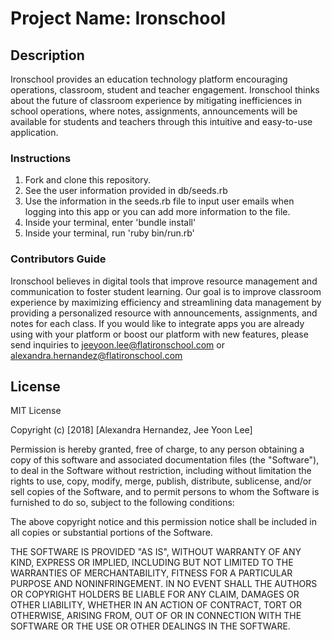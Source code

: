 # Project Name: Ironschool 

## Description
Ironschool provides an education technology platform encouraging operations, classroom, student and teacher engagement. Ironschool thinks about the future of classroom experience by mitigating inefficiences in school operations, where notes, assignments, announcements will be available for students and teachers through this intuitive and easy-to-use application. 

### Instructions
1. Fork and clone this repository.
2. See the user information provided in db/seeds.rb
3. Use the information in the seeds.rb file to input user emails when logging into this app or you can add more information to the file. 
4. Inside your terminal, enter 'bundle install' 
5. Inside your terminal, run 'ruby bin/run.rb'

### Contributors Guide

Ironschool believes in digital tools that improve resource management and communication to foster student learning. Our goal is to improve classroom experience by maximizing efficiency and streamlining data management by providing a personalized resource with announcements, assignments, and notes for each class. If you would like to integrate apps you are already using with your platform or boost our platform with new features, please send inquiries to jeeyoon.lee@flatironschool.com or alexandra.hernandez@flatironschool.com

## License
MIT License

Copyright (c) [2018] [Alexandra Hernandez, Jee Yoon Lee]

Permission is hereby granted, free of charge, to any person obtaining a copy
of this software and associated documentation files (the "Software"), to deal
in the Software without restriction, including without limitation the rights
to use, copy, modify, merge, publish, distribute, sublicense, and/or sell
copies of the Software, and to permit persons to whom the Software is
furnished to do so, subject to the following conditions:

The above copyright notice and this permission notice shall be included in all
copies or substantial portions of the Software.

THE SOFTWARE IS PROVIDED "AS IS", WITHOUT WARRANTY OF ANY KIND, EXPRESS OR
IMPLIED, INCLUDING BUT NOT LIMITED TO THE WARRANTIES OF MERCHANTABILITY,
FITNESS FOR A PARTICULAR PURPOSE AND NONINFRINGEMENT. IN NO EVENT SHALL THE
AUTHORS OR COPYRIGHT HOLDERS BE LIABLE FOR ANY CLAIM, DAMAGES OR OTHER
LIABILITY, WHETHER IN AN ACTION OF CONTRACT, TORT OR OTHERWISE, ARISING FROM,
OUT OF OR IN CONNECTION WITH THE SOFTWARE OR THE USE OR OTHER DEALINGS IN THE
SOFTWARE.

